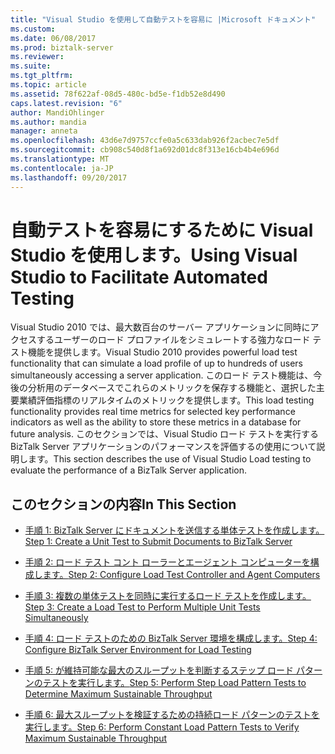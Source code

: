 ```yaml
---
title: "Visual Studio を使用して自動テストを容易に |Microsoft ドキュメント"
ms.custom: 
ms.date: 06/08/2017
ms.prod: biztalk-server
ms.reviewer: 
ms.suite: 
ms.tgt_pltfrm: 
ms.topic: article
ms.assetid: 78f622af-08d5-480c-bd5e-f1db52e8d490
caps.latest.revision: "6"
author: MandiOhlinger
ms.author: mandia
manager: anneta
ms.openlocfilehash: 43d6e7d9757ccfe0a5c633dab926f2acbec7e5df
ms.sourcegitcommit: cb908c540d8f1a692d01dc8f313e16cb4b4e696d
ms.translationtype: MT
ms.contentlocale: ja-JP
ms.lasthandoff: 09/20/2017
---
```

# <a name="using-visual-studio-to-facilitate-automated-testing"></a><span data-ttu-id="ada26-102">自動テストを容易にするために Visual Studio を使用します。</span><span class="sxs-lookup"><span data-stu-id="ada26-102">Using Visual Studio to Facilitate Automated Testing</span></span>
<span data-ttu-id="ada26-103">Visual Studio 2010 では、最大数百台のサーバー アプリケーションに同時にアクセスするユーザーのロード プロファイルをシミュレートする強力なロード テスト機能を提供します。</span><span class="sxs-lookup"><span data-stu-id="ada26-103">Visual Studio 2010 provides powerful load test functionality that can simulate a load profile of up to hundreds of users simultaneously accessing a server application.</span></span> <span data-ttu-id="ada26-104">このロード テスト機能は、今後の分析用のデータベースでこれらのメトリックを保存する機能と、選択した主要業績評価指標のリアルタイムのメトリックを提供します。</span><span class="sxs-lookup"><span data-stu-id="ada26-104">This load testing functionality provides real time metrics for selected key performance indicators as well as the ability to store these metrics in a database for future analysis.</span></span> <span data-ttu-id="ada26-105">このセクションでは、Visual Studio ロード テストを実行する BizTalk Server アプリケーションのパフォーマンスを評価するの使用について説明します。</span><span class="sxs-lookup"><span data-stu-id="ada26-105">This section describes the use of Visual Studio Load testing to evaluate the performance of a BizTalk Server application.</span></span>  
  
## <a name="in-this-section"></a><span data-ttu-id="ada26-106">このセクションの内容</span><span class="sxs-lookup"><span data-stu-id="ada26-106">In This Section</span></span>  
  
-   [<span data-ttu-id="ada26-107">手順 1: BizTalk Server にドキュメントを送信する単体テストを作成します。</span><span class="sxs-lookup"><span data-stu-id="ada26-107">Step 1: Create a Unit Test to Submit Documents to BizTalk Server</span></span>](../technical-guides/step-1-create-a-unit-test-to-submit-documents-to-biztalk-server.md)  
  
-   [<span data-ttu-id="ada26-108">手順 2: ロード テスト コント ローラーとエージェント コンピューターを構成します。</span><span class="sxs-lookup"><span data-stu-id="ada26-108">Step 2: Configure Load Test Controller and Agent Computers</span></span>](../technical-guides/step-2-configure-load-test-controller-and-agent-computers.md)  
  
-   [<span data-ttu-id="ada26-109">手順 3: 複数の単体テストを同時に実行するロード テストを作成します。</span><span class="sxs-lookup"><span data-stu-id="ada26-109">Step 3: Create a Load Test to Perform Multiple Unit Tests Simultaneously</span></span>](../technical-guides/step-3-create-a-load-test-to-perform-multiple-unit-tests-simultaneously.md)  
  
-   [<span data-ttu-id="ada26-110">手順 4: ロード テストのための BizTalk Server 環境を構成します。</span><span class="sxs-lookup"><span data-stu-id="ada26-110">Step 4: Configure BizTalk Server Environment for Load Testing</span></span>](~/technical-guides/step-4-configure-biztalk-server-environment-for-load-testing.md)  
  
-   [<span data-ttu-id="ada26-111">手順 5: が維持可能な最大のスループットを判断するステップ ロード パターンのテストを実行します。</span><span class="sxs-lookup"><span data-stu-id="ada26-111">Step 5: Perform Step Load Pattern Tests to Determine Maximum Sustainable Throughput</span></span>](../technical-guides/step-5-complete-step-load-tests-to-determine-maximum-sustainable-throughput.md)  
  
-   [<span data-ttu-id="ada26-112">手順 6: 最大スループットを検証するための持続ロード パターンのテストを実行します。</span><span class="sxs-lookup"><span data-stu-id="ada26-112">Step 6: Perform Constant Load Pattern Tests to Verify Maximum Sustainable Throughput</span></span>](../technical-guides/step-6-complete-load-pattern-tests-to-verify-maximum-sustainable-throughput.md)